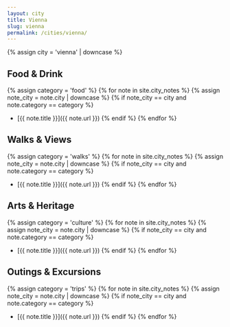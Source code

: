 ```yaml
---
layout: city
title: Vienna
slug: vienna
permalink: /cities/vienna/
---
```


{% assign city = 'vienna' | downcase %}

## Food & Drink
{% assign category = 'food' %}
{% for note in site.city_notes %}
  {% assign note_city = note.city | downcase %}
  {% if note_city == city and note.category == category %}
  - [{{ note.title }}]({{ note.url }})
  {% endif %}
{% endfor %}

## Walks & Views
{% assign category = 'walks' %}
{% for note in site.city_notes %}
  {% assign note_city = note.city | downcase %}
  {% if note_city == city and note.category == category %}
  - [{{ note.title }}]({{ note.url }})
  {% endif %}
{% endfor %}

## Arts & Heritage
{% assign category = 'culture' %}
{% for note in site.city_notes %}
  {% assign note_city = note.city | downcase %}
  {% if note_city == city and note.category == category %}
  - [{{ note.title }}]({{ note.url }})
  {% endif %}
{% endfor %}

## Outings & Excursions
{% assign category = 'trips' %}
{% for note in site.city_notes %}
  {% assign note_city = note.city | downcase %}
  {% if note_city == city and note.category == category %}
  - [{{ note.title }}]({{ note.url }})
  {% endif %}
{% endfor %}
